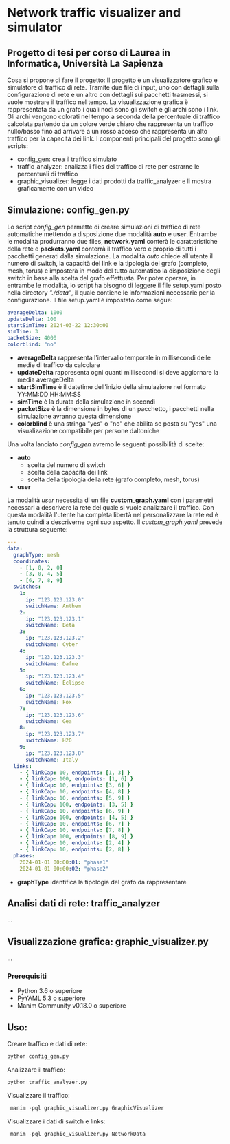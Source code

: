 # Network traffic visualizer and simulator

## Progetto di tesi per corso di Laurea in Informatica, Università La Sapienza

Cosa si propone di fare il progetto:
Il progetto è un visualizzatore grafico e simulatore di traffico di rete.
Tramite due file di input, uno con dettagli sulla configurazione di rete
e un altro con dettagli sui pacchetti trasmessi, si vuole mostrare
il traffico nel tempo. La visualizzazione grafica è rappresentata da un grafo
i quali nodi sono gli switch e gli archi sono i link. Gli archi vengono colorati nel tempo a seconda
della percentuale di traffico calcolata partendo da un colore verde chiaro che rappresenta un traffico nullo/basso
fino ad arrivare a un rosso acceso che rappresenta un alto traffico per la capacità dei link.
I componenti principali del progetto sono gli scripts:

- config_gen: crea il traffico simulato
- traffic_analyzer: analizza i files del traffico di rete per estrarne le percentuali di traffico
- graphic_visualizer: legge i dati prodotti da traffic_analyzer e li mostra graficamente con un video

## Simulazione: config_gen.py

Lo script _config_gen_ permette di creare simulazioni di traffico di rete automatiche mettendo a disposizione due modalità **auto** e **user**.
Entrambe le modalità produrranno due files, **network.yaml** conterà le caratteristiche della rete e **packets.yaml** conterrà il traffico vero e proprio
di tutti i pacchetti generati dalla simulazione.
La modalità _auto_ chiede all'utente il numero di switch, la capacità dei link e la tipologia del grafo (completo, mesh, torus) e imposterà in modo del tutto automatico la disposizione degli switch
in base alla scelta del grafo effettuata.
Per poter operare, in entrambe le modalità, lo script ha bisogno di leggere il file setup.yaml posto nella directory _"./data"_, il quale contiene le informazioni necessarie per la configurazione.
Il file setup.yaml è impostato come segue:

```yaml
averageDelta: 1000
updateDelta: 100
startSimTime: 2024-03-22 12:30:00
simTime: 3
packetSize: 4000
colorblind: "no"
```

- **averageDelta** rappresenta l'intervallo temporale in millisecondi delle medie di traffico da calcolare
- **updateDelta** rappresenta ogni quanti millisecondi si deve aggiornare la media averageDelta
- **startSimTime** è il datetime dell'inizio della simulazione nel formato YY:MM:DD HH:MM:SS
- **simTime** è la durata della simulazione in secondi
- **packetSize** è la dimensione in bytes di un pacchetto, i pacchetti nella simulazione avranno questa dimensione
- **colorblind** è una stringa "yes" o "no" che abilita se posta su "yes" una visualizazione compatibile per persone daltoniche

Una volta lanciato _config_gen_ avremo le seguenti possibilità di scelte:

- **auto**
  - scelta del numero di switch
  - scelta della capacità dei link
  - scelta della tipologia della rete (grafo completo, mesh, torus)
- **user**

La modalità _user_ necessita di un file **custom_graph.yaml** con i parametri necessari a descrivere
la rete del quale si vuole analizzare il traffico. Con questa modalità l'utente ha completa libertà nel personalizzare la rete
ed è tenuto quindi a descriverne ogni suo aspetto.
Il _custom_graph.yaml_ prevede la struttura seguente:

```yaml
---
data:
  graphType: mesh
  coordinates:
    - [1, 0, 2, 0]
    - [3, 0, 4, 5]
    - [6, 7, 8, 9]
  switches:
    1:
      ip: "123.123.123.0"
      switchName: Anthem
    2:
      ip: "123.123.123.1"
      switchName: Beta
    3:
      ip: "123.123.123.2"
      switchName: Cyber
    4:
      ip: "123.123.123.3"
      switchName: Dafne
    5:
      ip: "123.123.123.4"
      switchName: Eclipse
    6:
      ip: "123.123.123.5"
      switchName: Fox
    7:
      ip: "123.123.123.6"
      switchName: Gea
    8:
      ip: "123.123.123.7"
      switchName: H20
    9:
      ip: "123.123.123.8"
      switchName: Italy
  links:
    - { linkCap: 10, endpoints: [1, 3] }
    - { linkCap: 100, endpoints: [1, 6] }
    - { linkCap: 10, endpoints: [3, 6] }
    - { linkCap: 10, endpoints: [4, 8] }
    - { linkCap: 10, endpoints: [5, 9] }
    - { linkCap: 100, endpoints: [3, 5] }
    - { linkCap: 10, endpoints: [6, 9] }
    - { linkCap: 100, endpoints: [4, 5] }
    - { linkCap: 10, endpoints: [6, 7] }
    - { linkCap: 10, endpoints: [7, 8] }
    - { linkCap: 100, endpoints: [8, 9] }
    - { linkCap: 10, endpoints: [2, 4] }
    - { linkCap: 10, endpoints: [2, 8] }
  phases:
    2024-01-01 00:00:01: "phase1"
    2024-01-01 00:00:02: "phase2"
```

- **graphType** identifica la tipologia del grafo da rappresentare

## Analisi dati di rete: traffic_analyzer

...

## Visualizzazione grafica: graphic_visualizer.py

...

### Prerequisiti

- Python 3.6 o superiore
- PyYAML 5.3 o superiore
- Manim Community v0.18.0 o superiore

## Uso:

Creare traffico e dati di rete:

```python
python config_gen.py
```

Analizzare il traffico:

```python
python traffic_analyzer.py
```

Visualizzare il traffico:

```python
 manim -pql graphic_visualizer.py GraphicVisualizer
```

Visualizzare i dati di switch e links:

```python
 manim -pql graphic_visualizer.py NetworkData
```
